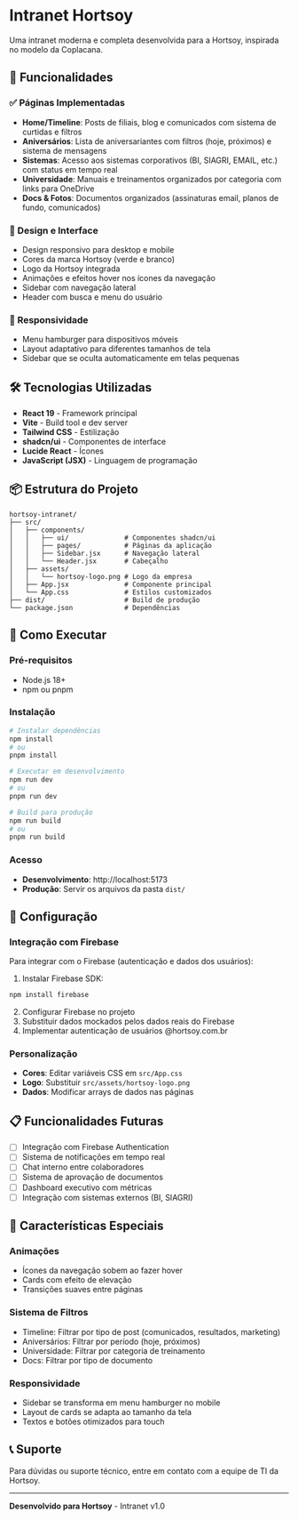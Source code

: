 # Intranet Hortsoy

Uma intranet moderna e completa desenvolvida para a Hortsoy, inspirada no modelo da Coplacana.

## 🚀 Funcionalidades

### ✅ Páginas Implementadas
- **Home/Timeline**: Posts de filiais, blog e comunicados com sistema de curtidas e filtros
- **Aniversários**: Lista de aniversariantes com filtros (hoje, próximos) e sistema de mensagens
- **Sistemas**: Acesso aos sistemas corporativos (BI, SIAGRI, EMAIL, etc.) com status em tempo real
- **Universidade**: Manuais e treinamentos organizados por categoria com links para OneDrive
- **Docs & Fotos**: Documentos organizados (assinaturas email, planos de fundo, comunicados)

### 🎨 Design e Interface
- Design responsivo para desktop e mobile
- Cores da marca Hortsoy (verde e branco)
- Logo da Hortsoy integrada
- Animações e efeitos hover nos ícones da navegação
- Sidebar com navegação lateral
- Header com busca e menu do usuário

### 📱 Responsividade
- Menu hamburger para dispositivos móveis
- Layout adaptativo para diferentes tamanhos de tela
- Sidebar que se oculta automaticamente em telas pequenas

## 🛠️ Tecnologias Utilizadas

- **React 19** - Framework principal
- **Vite** - Build tool e dev server
- **Tailwind CSS** - Estilização
- **shadcn/ui** - Componentes de interface
- **Lucide React** - Ícones
- **JavaScript (JSX)** - Linguagem de programação

## 📦 Estrutura do Projeto

```
hortsoy-intranet/
├── src/
│   ├── components/
│   │   ├── ui/              # Componentes shadcn/ui
│   │   ├── pages/           # Páginas da aplicação
│   │   ├── Sidebar.jsx      # Navegação lateral
│   │   └── Header.jsx       # Cabeçalho
│   ├── assets/
│   │   └── hortsoy-logo.png # Logo da empresa
│   ├── App.jsx              # Componente principal
│   └── App.css              # Estilos customizados
├── dist/                    # Build de produção
└── package.json             # Dependências
```

## 🚀 Como Executar

### Pré-requisitos
- Node.js 18+ 
- npm ou pnpm

### Instalação
```bash
# Instalar dependências
npm install
# ou
pnpm install

# Executar em desenvolvimento
npm run dev
# ou
pnpm run dev

# Build para produção
npm run build
# ou
pnpm run build
```

### Acesso
- **Desenvolvimento**: http://localhost:5173
- **Produção**: Servir os arquivos da pasta `dist/`

## 🔧 Configuração

### Integração com Firebase
Para integrar com o Firebase (autenticação e dados dos usuários):

1. Instalar Firebase SDK:
```bash
npm install firebase
```

2. Configurar Firebase no projeto
3. Substituir dados mockados pelos dados reais do Firebase
4. Implementar autenticação de usuários @hortsoy.com.br

### Personalização
- **Cores**: Editar variáveis CSS em `src/App.css`
- **Logo**: Substituir `src/assets/hortsoy-logo.png`
- **Dados**: Modificar arrays de dados nas páginas

## 📋 Funcionalidades Futuras

- [ ] Integração com Firebase Authentication
- [ ] Sistema de notificações em tempo real
- [ ] Chat interno entre colaboradores
- [ ] Sistema de aprovação de documentos
- [ ] Dashboard executivo com métricas
- [ ] Integração com sistemas externos (BI, SIAGRI)

## 🎯 Características Especiais

### Animações
- Ícones da navegação sobem ao fazer hover
- Cards com efeito de elevação
- Transições suaves entre páginas

### Sistema de Filtros
- Timeline: Filtrar por tipo de post (comunicados, resultados, marketing)
- Aniversários: Filtrar por período (hoje, próximos)
- Universidade: Filtrar por categoria de treinamento
- Docs: Filtrar por tipo de documento

### Responsividade
- Sidebar se transforma em menu hamburger no mobile
- Layout de cards se adapta ao tamanho da tela
- Textos e botões otimizados para touch

## 📞 Suporte

Para dúvidas ou suporte técnico, entre em contato com a equipe de TI da Hortsoy.

---

**Desenvolvido para Hortsoy** - Intranet v1.0

